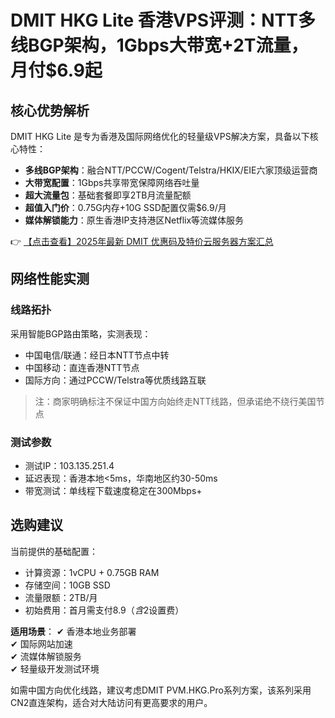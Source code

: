 # DMIT HKG Lite 香港VPS评测：NTT多线BGP架构，1Gbps大带宽+2T流量，月付$6.9起

## 核心优势解析

DMIT HKG Lite 是专为香港及国际网络优化的轻量级VPS解决方案，具备以下核心特性：

- **多线BGP架构**：融合NTT/PCCW/Cogent/Telstra/HKIX/EIE六家顶级运营商
- **大带宽配置**：1Gbps共享带宽保障网络吞吐量
- **超大流量包**：基础套餐即享2TB月流量配额
- **超值入门价**：0.75G内存+10G SSD配置仅需$6.9/月
- **媒体解锁能力**：原生香港IP支持港区Netflix等流媒体服务

👉 [【点击查看】2025年最新 DMIT 优惠码及特价云服务器方案汇总](https://bit.ly/dmit_coupon)

## 网络性能实测

### 线路拓扑
采用智能BGP路由策略，实测表现：
- 中国电信/联通：经日本NTT节点中转
- 中国移动：直连香港NTT节点
- 国际方向：通过PCCW/Telstra等优质线路互联

> 注：商家明确标注不保证中国方向始终走NTT线路，但承诺绝不绕行美国节点

### 测试参数
- 测试IP：103.135.251.4
- 延迟表现：香港本地<5ms，华南地区约30-50ms
- 带宽测试：单线程下载速度稳定在300Mbps+

## 选购建议

当前提供的基础配置：
- 计算资源：1vCPU + 0.75GB RAM
- 存储空间：10GB SSD
- 流量限额：2TB/月
- 初始费用：首月需支付$8.9（含$2设置费）

**适用场景**：
✔ 香港本地业务部署  
✔ 国际网站加速  
✔ 流媒体解锁服务  
✔ 轻量级开发测试环境

如需中国方向优化线路，建议考虑DMIT PVM.HKG.Pro系列方案，该系列采用CN2直连架构，适合对大陆访问有更高要求的用户。